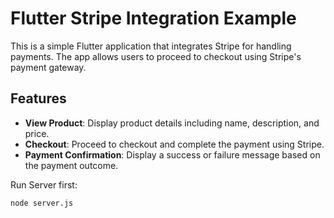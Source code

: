 # Flutter Stripe Integration Example

This is a simple Flutter application that integrates Stripe for handling payments. The app allows users to proceed to checkout using Stripe's payment gateway.

## Features

- **View Product**: Display product details including name, description, and price.
- **Checkout**: Proceed to checkout and complete the payment using Stripe.
- **Payment Confirmation**: Display a success or failure message based on the payment outcome.

Run Server first:
```bash
node server.js
